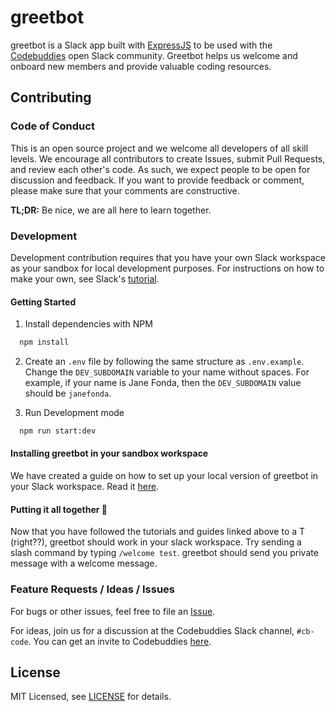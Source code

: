 # greetbot
greetbot is a Slack app built with [ExpressJS](https://expressjs.com/) to be used with the [Codebuddies](https://www.codebuddies.org) open Slack community. Greetbot helps us welcome and onboard new members and provide valuable coding resources.

## Contributing
### Code of Conduct
This is an open source project and we welcome all developers of all skill levels. We encourage all contributors to create Issues, submit Pull Requests, and review each other's code. As such, we expect people to be open for discussion and feedback. If you want to provide feedback or comment, please make sure that your comments are constructive.

**TL;DR:** Be nice, we are all here to learn together.

### Development
Development contribution requires that you have your own Slack workspace as your sandbox for local development purposes. For instructions on how to make your own, see Slack's [tutorial](https://get.slack.help/hc/en-us/articles/206845317-Create-a-Slack-workspace).

#### Getting Started
1. Install dependencies with NPM
```bash
  npm install
```

2. Create an `.env` file by following the same structure as `.env.example`. Change the `DEV_SUBDOMAIN` variable to your name without spaces. For example, if your name is Jane Fonda, then the `DEV_SUBDOMAIN` value should be `janefonda`.

3. Run Development mode
```bash
  npm run start:dev
```

#### Installing greetbot in your sandbox workspace
We have created a guide on how to set up your local version of greetbot in your Slack workspace. Read it [here](https://github.com/codebuddies/greetbot/wiki/Setup-Greetbot-in-your-Slack-Workspace).

#### Putting it all together :tada: 
Now that you have followed the tutorials and guides linked above to a T (right??), greetbot should work in your slack workspace. Try sending a slash command by typing `/welcome test`. greetbot should send you private message with a welcome message.

### Feature Requests / Ideas / Issues
For bugs or other issues, feel free to file an [Issue](https://github.com/codebuddies/greetbot/issues).

For ideas, join us for a discussion at the Codebuddies Slack channel, `#cb-code`. You can get an invite to Codebuddies [here](https://codebuddiesmeet.herokuapp.com/).

## License
MIT Licensed, see [LICENSE](https://github.com/codebuddies/greetbot/blob/master/LICENSE) for details.
